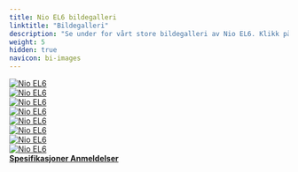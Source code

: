 ```yaml
---
title: Nio EL6 bildegalleri
linktitle: "Bildegalleri"
description: "Se under for vårt store bildegalleri av Nio EL6. Klikk på bildene for høyoppløselige versjoner."
weight: 5
hidden: true
navicon: bi-images
---
```

<!-- markdownlint-disable MD033 -->
<div class="row" id ="my-gallery">
	<div class="pswp-grid-item col-6 col-md-4">
		<a href="https://media.evkx.net/multimedia/models/nio/el6/el6/exterior_1.jpg"
data-pswp-src="https://media.evkx.net/multimedia/models/nio/el6/el6/exterior_1.jpg"
data-pswp-width="2560"
data-pswp-height="1280" 
target="_blank">
			<img src="https://media.evkx.net/multimedia/models/nio/el6/el6/exterior_1_xst.jpg" alt="Nio EL6" class="img-fluid " />
		</a>
	</div>
	<div class="pswp-grid-item col-6 col-md-4">
		<a href="https://media.evkx.net/multimedia/models/nio/el6/el6/exterior_2.jpg"
data-pswp-src="https://media.evkx.net/multimedia/models/nio/el6/el6/exterior_2.jpg"
data-pswp-width="3000"
data-pswp-height="1736" 
target="_blank">
			<img src="https://media.evkx.net/multimedia/models/nio/el6/el6/exterior_2_xst.jpg" alt="Nio EL6" class="img-fluid " />
		</a>
	</div>
	<div class="pswp-grid-item col-6 col-md-4">
		<a href="https://media.evkx.net/multimedia/models/nio/el6/el6/frontseats_1.jpg"
data-pswp-src="https://media.evkx.net/multimedia/models/nio/el6/el6/frontseats_1.jpg"
data-pswp-width="2880"
data-pswp-height="2316" 
target="_blank">
			<img src="https://media.evkx.net/multimedia/models/nio/el6/el6/frontseats_1_xst.jpg" alt="Nio EL6" class="img-fluid " />
		</a>
	</div>
	<div class="pswp-grid-item col-6 col-md-4">
		<a href="https://media.evkx.net/multimedia/models/nio/el6/el6/main_1.jpg"
data-pswp-src="https://media.evkx.net/multimedia/models/nio/el6/el6/main_1.jpg"
data-pswp-width="2880"
data-pswp-height="1600" 
target="_blank">
			<img src="https://media.evkx.net/multimedia/models/nio/el6/el6/main_1_xst.jpg" alt="Nio EL6" class="img-fluid " />
		</a>
	</div>
	<div class="pswp-grid-item col-6 col-md-4">
		<a href="https://media.evkx.net/multimedia/models/nio/el6/el6/main_2.jpg"
data-pswp-src="https://media.evkx.net/multimedia/models/nio/el6/el6/main_2.jpg"
data-pswp-width="2880"
data-pswp-height="1700" 
target="_blank">
			<img src="https://media.evkx.net/multimedia/models/nio/el6/el6/main_2_xst.jpg" alt="Nio EL6" class="img-fluid " />
		</a>
	</div>
	<div class="pswp-grid-item col-6 col-md-4">
		<a href="https://media.evkx.net/multimedia/models/nio/el6/el6/screens_1.jpg"
data-pswp-src="https://media.evkx.net/multimedia/models/nio/el6/el6/screens_1.jpg"
data-pswp-width="2560"
data-pswp-height="1280" 
target="_blank">
			<img src="https://media.evkx.net/multimedia/models/nio/el6/el6/screens_1_xst.jpg" alt="Nio EL6" class="img-fluid " />
		</a>
	</div>
	<div class="pswp-grid-item col-6 col-md-4">
		<a href="https://media.evkx.net/multimedia/models/nio/el6/el6/trailer_1.jpg"
data-pswp-src="https://media.evkx.net/multimedia/models/nio/el6/el6/trailer_1.jpg"
data-pswp-width="2560"
data-pswp-height="1280" 
target="_blank">
			<img src="https://media.evkx.net/multimedia/models/nio/el6/el6/trailer_1_xst.jpg" alt="Nio EL6" class="img-fluid " />
		</a>
	</div>
	<div class="pswp-grid-item col-6 col-md-4">
		<a href="https://media.evkx.net/multimedia/models/nio/el6/el6/trunk_1.jpg"
data-pswp-src="https://media.evkx.net/multimedia/models/nio/el6/el6/trunk_1.jpg"
data-pswp-width="2560"
data-pswp-height="1600" 
target="_blank">
			<img src="https://media.evkx.net/multimedia/models/nio/el6/el6/trunk_1_xst.jpg" alt="Nio EL6" class="img-fluid " />
		</a>
	</div>
</div>
<script type="module">
  import PhotoSwipeLightbox from '/js/photoswipe-lightbox.esm.js';
    const lightbox = new PhotoSwipeLightbox({
       gallery: '#my-gallery',
        children: 'a',
        pswpModule: () => import('/js/photoswipe.esm.js')
    });
lightbox.init();
</script>
<div class="mt-3 mb-3">
<a href="../specifications/" class="text-decoration-none text-black">
<strong><i class="bi-arrow-left"></i> Spesifikasjoner </strong>
</a>
<a href="../reviews/" class="text-decoration-none text-black float-end">
<strong>Anmeldelser <i class="bi-arrow-right"></i></strong>
</a>
</div>
